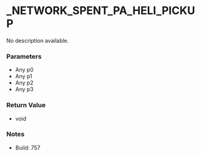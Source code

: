 # _NETWORK_SPENT_PA_HELI_PICKUP

No description available.

### Parameters
* Any p0
* Any p1
* Any p2
* Any p3

### Return Value
* void

### Notes
* Build: 757

